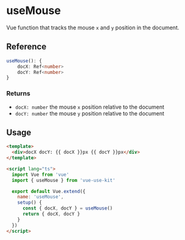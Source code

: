 # useMouse

Vue function that tracks the mouse `x` and `y` position in the document.

## Reference

```typescript
useMouse(): {
    docX: Ref<number>
    docY: Ref<number>
}
```

### Returns

- `docX: number` the mouse `x` position relative to the document
- `docY: number` the mouse `y` position relative to the document

## Usage

```html
<template>
  <div>docX docY: {{ docX }}px {{ docY }}px</div>
</template>

<script lang="ts">
  import Vue from 'vue'
  import { useMouse } from 'vue-use-kit'

  export default Vue.extend({
    name: 'useMouse',
    setup() {
      const { docX, docY } = useMouse()
      return { docX, docY }
    }
  })
</script>
```
